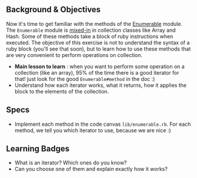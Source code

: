 ## Background & Objectives

Now it's time to get familiar with the methods of the [Enumerable](http://ruby-doc.org/core-2.2.0/Enumerable.html) module. The `Enumerable` module is [mixed-in](http://ruby.about.com/od/beginningruby/a/mixin.htm) in collection classes like Array and Hash. Some of these methods take a block of ruby instructions when executed. The objective of this exercise is not to understand the syntax of a ruby block (you'll see that soon), but to learn how to use these methods that are very convenient to perform operations on collection.

- **Main lesson to learn** : when you want to perform some operation on a collection (like an array), 95% of the time there is a good iterator for that! just look for the good `Enumerable#method` in the doc :)
- Understand how each iterator works, what it returns, how it applies the block to the elements of the collection.

## Specs

- Implement each method in the code canvas `lib/enumerable.rb`. For each method, we tell you which iterator to use, because we are nice :)

## Learning Badges

- What is an iterator? Which ones do you know?
- Can you choose one of them and explain exactly how it works?
